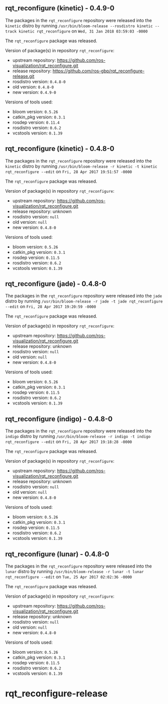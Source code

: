 ## rqt_reconfigure (kinetic) - 0.4.9-0

The packages in the `rqt_reconfigure` repository were released into the `kinetic` distro by running `/usr/bin/bloom-release --rosdistro kinetic --track kinetic rqt_reconfigure` on `Wed, 31 Jan 2018 03:59:03 -0000`

The `rqt_reconfigure` package was released.

Version of package(s) in repository `rqt_reconfigure`:

- upstream repository: https://github.com/ros-visualization/rqt_reconfigure.git
- release repository: https://github.com/ros-gbp/rqt_reconfigure-release.git
- rosdistro version: `0.4.8-0`
- old version: `0.4.8-0`
- new version: `0.4.9-0`

Versions of tools used:

- bloom version: `0.5.26`
- catkin_pkg version: `0.3.1`
- rosdep version: `0.11.4`
- rosdistro version: `0.6.2`
- vcstools version: `0.1.39`


## rqt_reconfigure (kinetic) - 0.4.8-0

The packages in the `rqt_reconfigure` repository were released into the `kinetic` distro by running `/usr/bin/bloom-release -r kinetic -t kinetic rqt_reconfigure --edit` on `Fri, 28 Apr 2017 19:51:57 -0000`

The `rqt_reconfigure` package was released.

Version of package(s) in repository `rqt_reconfigure`:

- upstream repository: https://github.com/ros-visualization/rqt_reconfigure.git
- release repository: unknown
- rosdistro version: `null`
- old version: `null`
- new version: `0.4.8-0`

Versions of tools used:

- bloom version: `0.5.26`
- catkin_pkg version: `0.3.1`
- rosdep version: `0.11.5`
- rosdistro version: `0.6.2`
- vcstools version: `0.1.39`


## rqt_reconfigure (jade) - 0.4.8-0

The packages in the `rqt_reconfigure` repository were released into the `jade` distro by running `/usr/bin/bloom-release -r jade -t jade rqt_reconfigure --edit` on `Fri, 28 Apr 2017 19:20:59 -0000`

The `rqt_reconfigure` package was released.

Version of package(s) in repository `rqt_reconfigure`:

- upstream repository: https://github.com/ros-visualization/rqt_reconfigure.git
- release repository: unknown
- rosdistro version: `null`
- old version: `null`
- new version: `0.4.8-0`

Versions of tools used:

- bloom version: `0.5.26`
- catkin_pkg version: `0.3.1`
- rosdep version: `0.11.5`
- rosdistro version: `0.6.2`
- vcstools version: `0.1.39`


## rqt_reconfigure (indigo) - 0.4.8-0

The packages in the `rqt_reconfigure` repository were released into the `indigo` distro by running `/usr/bin/bloom-release -r indigo -t indigo rqt_reconfigure --edit` on `Fri, 28 Apr 2017 19:18:28 -0000`

The `rqt_reconfigure` package was released.

Version of package(s) in repository `rqt_reconfigure`:

- upstream repository: https://github.com/ros-visualization/rqt_reconfigure.git
- release repository: unknown
- rosdistro version: `null`
- old version: `null`
- new version: `0.4.8-0`

Versions of tools used:

- bloom version: `0.5.26`
- catkin_pkg version: `0.3.1`
- rosdep version: `0.11.5`
- rosdistro version: `0.6.2`
- vcstools version: `0.1.39`


## rqt_reconfigure (lunar) - 0.4.8-0

The packages in the `rqt_reconfigure` repository were released into the `lunar` distro by running `/usr/bin/bloom-release -r lunar -t lunar rqt_reconfigure --edit` on `Tue, 25 Apr 2017 02:02:36 -0000`

The `rqt_reconfigure` package was released.

Version of package(s) in repository `rqt_reconfigure`:

- upstream repository: https://github.com/ros-visualization/rqt_reconfigure.git
- release repository: unknown
- rosdistro version: `null`
- old version: `null`
- new version: `0.4.8-0`

Versions of tools used:

- bloom version: `0.5.26`
- catkin_pkg version: `0.3.1`
- rosdep version: `0.11.5`
- rosdistro version: `0.6.2`
- vcstools version: `0.1.39`


# rqt_reconfigure-release
